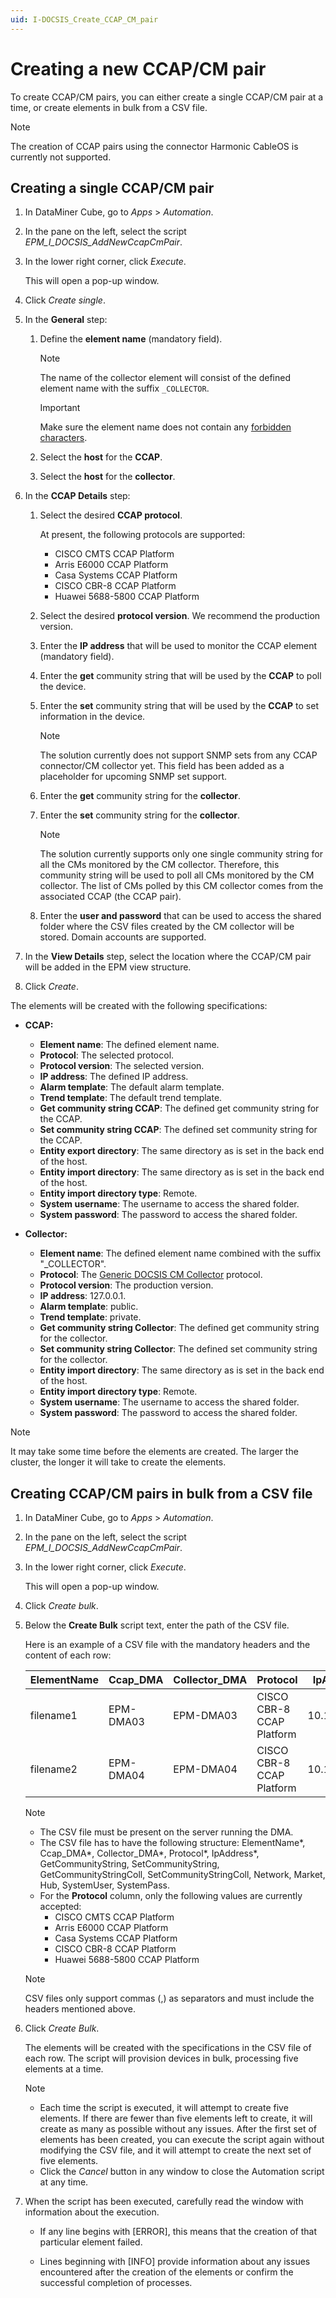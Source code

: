```yaml
---
uid: I-DOCSIS_Create_CCAP_CM_pair
---
```


# Creating a new CCAP/CM pair

To create CCAP/CM pairs, you can either create a single CCAP/CM pair at a time, or create elements in bulk from a CSV file.

> [!NOTE]
> The creation of CCAP pairs using the connector Harmonic CableOS is currently not supported.

## Creating a single CCAP/CM pair

1. In DataMiner Cube, go to *Apps* > *Automation*.

1. In the pane on the left, select the script *EPM_I_DOCSIS_AddNewCcapCmPair*.

1. In the lower right corner, click *Execute*.

   This will open a pop-up window.

1. Click *Create single*.

1. In the **General** step:

   1. Define the **element name** (mandatory field).

      > [!NOTE]
      > The name of the collector element will consist of the defined element name with the suffix `_COLLECTOR`.

      > [!IMPORTANT]
      > Make sure the element name does not contain any [forbidden characters](xref:Forbidden_characters).

   1. Select the **host** for the **CCAP**.

   1. Select the **host** for the **collector**.

1. In the **CCAP Details** step:

   1. Select the desired **CCAP protocol**.

      At present, the following protocols are supported:

      - CISCO CMTS CCAP Platform
      - Arris E6000 CCAP Platform
      - Casa Systems CCAP Platform
      - CISCO CBR-8 CCAP Platform
      - Huawei 5688-5800 CCAP Platform

   1. Select the desired **protocol version**. We recommend the production version.

   1. Enter the **IP address** that will be used to monitor the CCAP element (mandatory field).

   1. Enter the **get** community string that will be used by the **CCAP** to poll the device.

   1. Enter the **set** community string that will be used by the **CCAP** to set information in the device.

      > [!NOTE]
      > The solution currently does not support SNMP sets from any CCAP connector/CM collector yet. This field has been added as a placeholder for upcoming SNMP set support.

   1. Enter the **get** community string for the **collector**.

   1. Enter the **set** community string  for the **collector**.

      > [!NOTE]
      > The solution currently supports only one single community string for all the CMs monitored by the CM collector. Therefore, this community string will be used to poll all CMs monitored by the CM collector. The list of CMs polled by this CM collector comes from the associated CCAP (the CCAP pair).

   1. Enter the **user and password** that can be used to access the shared folder where the CSV files created by the CM collector will be stored. Domain accounts are supported.

1. In the **View Details** step, select the location where the CCAP/CM pair will be added in the EPM view structure.

1. Click *Create*.

The elements will be created with the following specifications:

- **CCAP:**

  - **Element name**: The defined element name.
  - **Protocol**: The selected protocol.
  - **Protocol version**: The selected version.
  - **IP address**: The defined IP address.
  - **Alarm template**: The default alarm template.
  - **Trend template**: The default trend template.
  - **Get community string CCAP**: The defined get community string for the CCAP.
  - **Set community string CCAP**: The defined set community string for the CCAP.
  - **Entity export directory**: The same directory as is set in the back end of the host.
  - **Entity import directory**: The same directory as is set in the back end of the host.
  - **Entity import directory type**: Remote.
  - **System username**: The username to access the shared folder.
  - **System password**: The password to access the shared folder.

- **Collector:**

  - **Element name**: The defined element name combined with the suffix "_COLLECTOR".
  - **Protocol**: The [Generic DOCSIS CM Collector](https://catalog.dataminer.services/details/connector/4207) protocol.
  - **Protocol version**: The production version.
  - **IP address**: 127.0.0.1.
  - **Alarm template**: public.
  - **Trend template**: private.
  - **Get community string Collector**: The defined get community string for the collector.
  - **Set community string Collector**: The defined set community string for the collector.
  - **Entity import directory**: The same directory as is set in the back end of the host.
  - **Entity import directory type**: Remote.
  - **System username**: The username to access the shared folder.
  - **System password**: The password to access the shared folder.

> [!NOTE]
> It may take some time before the elements are created. The larger the cluster, the longer it will take to create the elements.

## Creating CCAP/CM pairs in bulk from a CSV file

<!-- RN 37262 -->

1. In DataMiner Cube, go to *Apps* > *Automation*.

1. In the pane on the left, select the script *EPM_I_DOCSIS_AddNewCcapCmPair*.

1. In the lower right corner, click *Execute*.

   This will open a pop-up window.

1. Click *Create bulk*.

1. Below the **Create Bulk** script text, enter the path of the CSV file.

   Here is an example of a CSV file with the mandatory headers and the content of each row:

   | ElementName | Ccap_DMA | Collector_DMA | Protocol | IpAddress | GetCommunityString | SetCommunityString | GetCommunityStringColl | SetCommunityStringColl | Network | Market | Hub | SystemUser | SystemPass |
   |---|---|---|---|---|---|---|---|---|---|---|---|---|---|
   | filename1 | EPM-DMA03 | EPM-DMA03 | CISCO CBR-8 CCAP Platform | 10.11.12.11 | getPublic | setprivate | collectorget | collectorset | GLOBAL NETWORK | EAST MARKET 01 | EAST HUB 01 | US1 | 123 |
   | filename2 | EPM-DMA04 | EPM-DMA04 | CISCO CBR-8 CCAP Platform | 10.11.12.12 | getprivate | setPublic | collectorget | collectorset | GLOBAL NETWORK | EAST MARKET 01 | EAST HUB 01 | US2 | 123 |

   > [!NOTE]
   >
   > - The CSV file must be present on the server running the DMA.
   > - The CSV file has to have the following structure: ElementName*, Ccap_DMA*, Collector_DMA*, Protocol*, IpAddress*, GetCommunityString, SetCommunityString, GetCommunityStringColl, SetCommunityStringColl, Network, Market, Hub, SystemUser, SystemPass.
   > - For the **Protocol** column, only the following values are currently accepted:
   >   - CISCO CMTS CCAP Platform
   >   - Arris E6000 CCAP Platform
   >   - Casa Systems CCAP Platform
   >   - CISCO CBR-8 CCAP Platform
   >   - Huawei 5688-5800 CCAP Platform

   > [!NOTE]
   > CSV files only support commas (,) as separators and must include the headers mentioned above.

1. Click *Create Bulk*.

   The elements will be created with the specifications in the CSV file of each row. The script will provision devices in bulk, processing five elements at a time.

   > [!NOTE]
   >
   > - Each time the script is executed, it will attempt to create five elements. If there are fewer than five elements left to create, it will create as many as possible without any issues. After the first set of elements has been created, you can execute the script again without modifying the CSV file, and it will attempt to create the next set of five elements.
   > - Click the *Cancel* button in any window to close the Automation script at any time.

1. When the script has been executed, carefully read the window with information about the execution.

   - If any line begins with [ERROR], this means that the creation of that particular element failed.

   - Lines beginning with [INFO] provide information about any issues encountered after the creation of the elements or confirm the successful completion of processes.
